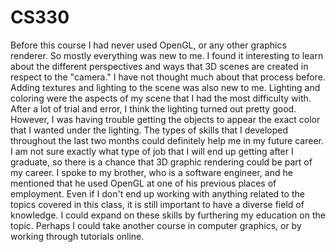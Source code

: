 # CS330

Before this course I had never used OpenGL, or any other graphics renderer. So mostly everything was new to me. I found it interesting to learn about the different perspectives and ways that 3D scenes are created in respect to the "camera." I have not thought much about that process before. Adding textures and lighting to the scene was also new to me. Lighting and coloring were the aspects of my scene that I had the most difficulty with. After a lot of trial and error, I think the lighting turned out pretty good. However, I was having trouble getting the objects to appear the exact color that I wanted under the lighting. The types of skills that I developed throughout the last two months could definitely help me in my future career. I am not sure exactly what type of job that I will end up getting after I graduate, so there is a chance that 3D graphic rendering could be part of my career. I spoke to my brother, who is a software engineer, and he mentioned that he used OpenGL at one of his previous places of employment. Even if I don't end up working with anything related to the topics covered in this class, it is still important to have a diverse field of knowledge. I could expand on these skills by furthering my education on the topic. Perhaps I could take another course in computer graphics, or by working through tutorials online.
